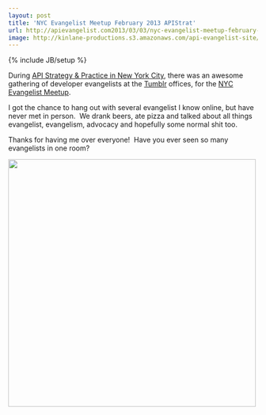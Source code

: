 ```yaml
---
layout: post
title: 'NYC Evangelist Meetup February 2013 APIStrat'
url: http://apievangelist.com2013/03/03/nyc-evangelist-meetup-february-2013-apistrat/
image: http://kinlane-productions.s3.amazonaws.com/api-evangelist-site/blog/dev-evangelist-nyc.jpeg
---
```

{% include JB/setup %}
<p>
     During <a href="http://www.apistrategyconference.com/">API Strategy &amp; Practice in New York City</a>, there was an awesome gathering of developer evangelists at the <a href="http://www.tumblr.com/dashboard">Tumblr</a> offices, for the <a href="http://www.meetup.com/nycevangelists/events/104141492/" target="_blank">NYC Evangelist Meetup</a>.
</p>
<p>
     I got the chance to hang out with several evangelist I know online, but have never met in person.  We drank beers, ate pizza and talked about all things evangelist, evangelism, advocacy and hopefully some normal shit too. 
</p>
<p>
     Thanks for having me over everyone!  Have you ever seen so many evangelists in one room?
</p>
<p>
     <a href="http://www.meetup.com/nycevangelists/events/104141492/" target="_blank"><img src="https://s3.amazonaws.com/kinlane-productions/events/api-strategy-practice-conference/pics/dev-evangelist-nyc.jpeg"  width="500" /></a>
</p>
